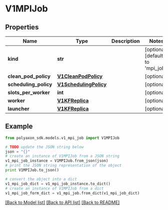 # V1MPIJob


## Properties
Name | Type | Description | Notes
------------ | ------------- | ------------- | -------------
**kind** | **str** |  | [optional] [default to 'mpi_job']
**clean_pod_policy** | [**V1CleanPodPolicy**](V1CleanPodPolicy.md) |  | [optional] 
**scheduling_policy** | [**V1SchedulingPolicy**](V1SchedulingPolicy.md) |  | [optional] 
**slots_per_worker** | **int** |  | [optional] 
**worker** | [**V1KFReplica**](V1KFReplica.md) |  | [optional] 
**launcher** | [**V1KFReplica**](V1KFReplica.md) |  | [optional] 

## Example

```python
from polyaxon_sdk.models.v1_mpi_job import V1MPIJob

# TODO update the JSON string below
json = "{}"
# create an instance of V1MPIJob from a JSON string
v1_mpi_job_instance = V1MPIJob.from_json(json)
# print the JSON string representation of the object
print V1MPIJob.to_json()

# convert the object into a dict
v1_mpi_job_dict = v1_mpi_job_instance.to_dict()
# create an instance of V1MPIJob from a dict
v1_mpi_job_form_dict = v1_mpi_job.from_dict(v1_mpi_job_dict)
```
[[Back to Model list]](../README.md#documentation-for-models) [[Back to API list]](../README.md#documentation-for-api-endpoints) [[Back to README]](../README.md)


